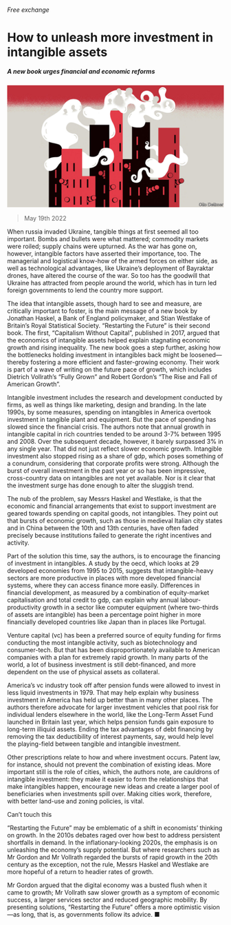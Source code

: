 ###### Free exchange

# How to unleash more investment in intangible assets 

##### A new book urges financial and economic reforms 

![image](images/20220521_FND000.jpg) 

> May 19th 2022 

When russia invaded Ukraine, tangible things at first seemed all too important. Bombs and bullets were what mattered; commodity markets were roiled; supply chains were upturned. As the war has gone on, however, intangible factors have asserted their importance, too. The managerial and logistical know-how of the armed forces on either side, as well as technological advantages, like Ukraine’s deployment of Bayraktar drones, have altered the course of the war. So too has the goodwill that Ukraine has attracted from people around the world, which has in turn led foreign governments to lend the country more support. 

The idea that intangible assets, though hard to see and measure, are critically important to foster, is the main message of a new book by Jonathan Haskel, a Bank of England policymaker, and Stian Westlake of Britain’s Royal Statistical Society. “Restarting the Future” is their second book. The first, “Capitalism Without Capital”, published in 2017, argued that the economics of intangible assets helped explain stagnating economic growth and rising inequality. The new book goes a step further, asking how the bottlenecks holding investment in intangibles back might be loosened—thereby fostering a more efficient and faster-growing economy. Their work is part of a wave of writing on the future pace of growth, which includes Dietrich Vollrath’s “Fully Grown” and Robert Gordon’s “The Rise and Fall of American Growth”. 

Intangible investment includes the research and development conducted by firms, as well as things like marketing, design and branding. In the late 1990s, by some measures, spending on intangibles in America overtook investment in tangible plant and equipment. But the pace of spending has slowed since the financial crisis. The authors note that annual growth in intangible capital in rich countries tended to be around 3-7% between 1995 and 2008. Over the subsequent decade, however, it barely surpassed 3% in any single year. That did not just reflect slower economic growth. Intangible investment also stopped rising as a share of gdp, which poses something of a conundrum, considering that corporate profits were strong. Although the burst of overall investment in the past year or so has been impressive, cross-country data on intangibles are not yet available. Nor is it clear that the investment surge has done enough to alter the sluggish trend.

The nub of the problem, say Messrs Haskel and Westlake, is that the economic and financial arrangements that exist to support investment are geared towards spending on capital goods, not intangibles. They point out that bursts of economic growth, such as those in medieval Italian city states and in China between the 10th and 13th centuries, have often faded precisely because institutions failed to generate the right incentives and activity. 

Part of the solution this time, say the authors, is to encourage the financing of investment in intangibles. A study by the oecd, which looks at 29 developed economies from 1995 to 2015, suggests that intangible-heavy sectors are more productive in places with more developed financial systems, where they can access finance more easily. Differences in financial development, as measured by a combination of equity-market capitalisation and total credit to gdp, can explain why annual labour-productivity growth in a sector like computer equipment (where two-thirds of assets are intangible) has been a percentage point higher in more financially developed countries like Japan than in places like Portugal.

Venture capital (vc) has been a preferred source of equity funding for firms conducting the most intangible activity, such as biotechnology and consumer-tech. But that has been disproportionately available to American companies with a plan for extremely rapid growth. In many parts of the world, a lot of business investment is still debt-financed, and more dependent on the use of physical assets as collateral. 

America’s vc industry took off after pension funds were allowed to invest in less liquid investments in 1979. That may help explain why business investment in America has held up better than in many other places. The authors therefore advocate for larger investment vehicles that pool risk for individual lenders elsewhere in the world, like the Long-Term Asset Fund launched in Britain last year, which helps pension funds gain exposure to long-term illiquid assets. Ending the tax advantages of debt financing by removing the tax deductibility of interest payments, say, would help level the playing-field between tangible and intangible investment. 

Other prescriptions relate to how and where investment occurs. Patent law, for instance, should not prevent the combination of existing ideas. More important still is the role of cities, which, the authors note, are cauldrons of intangible investment: they make it easier to form the relationships that make intangibles happen, encourage new ideas and create a larger pool of beneficiaries when investments spill over. Making cities work, therefore, with better land-use and zoning policies, is vital.

Can’t touch this 

“Restarting the Future” may be emblematic of a shift in economists’ thinking on growth. In the 2010s debates raged over how best to address persistent shortfalls in demand. In the inflationary-looking 2020s, the emphasis is on unleashing the economy’s supply potential. But where researchers such as Mr Gordon and Mr Vollrath regarded the bursts of rapid growth in the 20th century as the exception, not the rule, Messrs Haskel and Westlake are more hopeful of a return to headier rates of growth. 

Mr Gordon argued that the digital economy was a busted flush when it came to growth; Mr Vollrath saw slower growth as a symptom of economic success, a larger services sector and reduced geographic mobility. By presenting solutions, “Restarting the Future” offers a more optimistic vision—as long, that is, as governments follow its advice. ■







